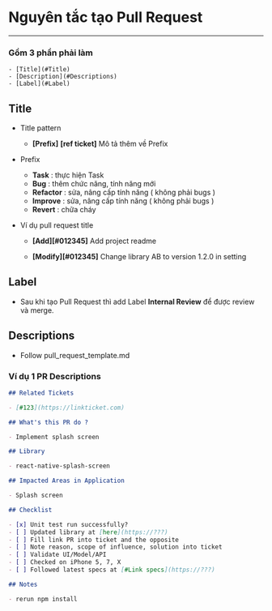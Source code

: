 # Nguyên tắc tạo Pull Request

---

### Gồm 3 phần phải làm

    - [Title](#Title)
    - [Description](#Descriptions)
    - [Label](#Label)

## Title

- Title pattern

  - **[Prefix]** **[ref ticket]** Mô tả thêm về Prefix

- Prefix

  - **Task** : thực hiện Task
  - **Bug** : thêm chức năng, tính năng mới
  - **Refactor** : sửa, nâng cấp tính năng ( không phải bugs )
  - **Improve** : sửa, nâng cấp tính năng ( không phải bugs )
  - **Revert** : chữa cháy

- Ví dụ pull request title

  - **[Add][#012345]** Add project readme

  - **[Modify][#012345]** Change library AB to version 1.2.0 in setting

## Label

- Sau khi tạo Pull Request thì add Label **Internal Review** để được review và merge.

## Descriptions

- Follow pull_request_template.md

### Ví dụ 1 PR Descriptions

```markdown
## Related Tickets

- [#123](https://linkticket.com)

## What's this PR do ?

- Implement splash screen

## Library

- react-native-splash-screen

## Impacted Areas in Application

- Splash screen

## Checklist

- [x] Unit test run successfully?
- [ ] Updated library at [here](https://???)
- [ ] Fill link PR into ticket and the opposite
- [ ] Note reason, scope of influence, solution into ticket
- [ ] Validate UI/Model/API
- [ ] Checked on iPhone 5, 7, X
- [ ] Followed latest specs at [#Link specs](https://???)

## Notes

- rerun npm install
```
